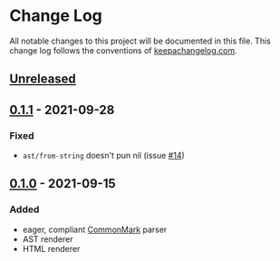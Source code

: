 # Change Log
All notable changes to this project will be documented in this file. This change log follows the conventions of [keepachangelog.com](http://keepachangelog.com/).

## [Unreleased]

## [0.1.1] - 2021-09-28
### Fixed
- `ast/from-string` doesn't pun nil (issue [#14](https://github.com/eureton/cljmd/issues/14))

## [0.1.0] - 2021-09-15
### Added
- eager, compliant [CommonMark](spec.commonmark.org) parser
- AST renderer
- HTML renderer

[Unreleased]: https://github.com/eureton/cljmd/compare/0.1.1...HEAD
[0.1.1]: https://github.com/eureton/cljmd/compare/0.1.0...0.1.1
[0.1.0]: https://github.com/eureton/cljmd/compare/...0.1.0
